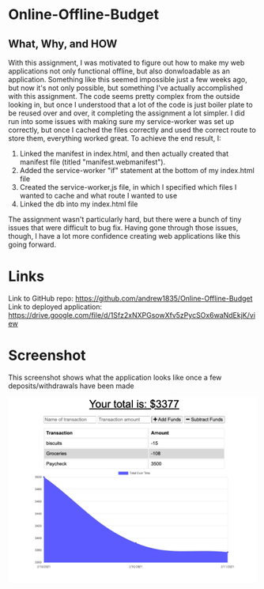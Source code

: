 # Online-Offline-Budget

## What, Why, and HOW
With this assignment, I was motivated to figure out how to make my web applications not only functional offline, but also donwloadable as an application. Something like this seemed impossible just a few weeks ago, but now it's not only possible, but something I've actually accomplished with this assignment. The code seems pretty complex from the outside looking in, but once I understood that a lot of the code is just boiler plate to be reused over and over, it completing the assignment a lot simpler. I did run into some issues with making sure my service-worker was set up correctly, but once I cached the files correctly and used the correct route to store them, everything worked great. 
To achieve the end result, I:
1. Linked the manifest in index.html, and then actually created that manifest file (titled "manifest.webmanifest"). 
2. Added the service-worker "if" statement at the bottom of my index.html file
3. Created the service-worker,js file, in which I specified which files I wanted to cache and what route I wanted to use
4. Linked the db into my index.html file

The assignment wasn't particularly hard, but there were a bunch of tiny issues that were difficult to bug fix. Having gone through those issues, though, I have a lot more confidence creating web applications like this going forward. 

# Links
Link to GitHub repo: https://github.com/andrew1835/Online-Offline-Budget
<br>
Link to deployed application: https://drive.google.com/file/d/1Sfz2xNXPGsowXfv5zPycSOx6waNdEkjK/view

# Screenshot
This screenshot shows what the application looks like once a few deposits/withdrawals have been made

<img src = "./assets/budget.jpg" alt = "Main menu">
